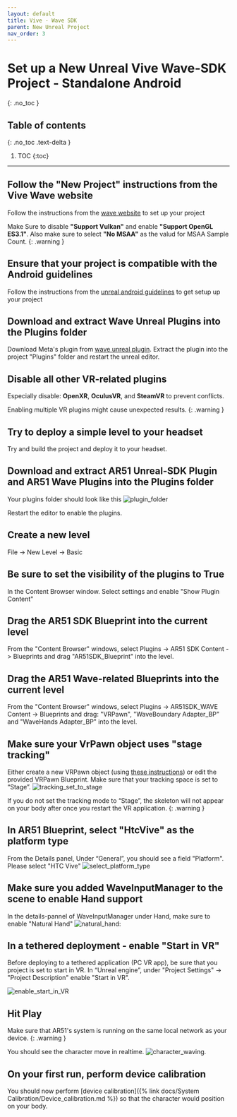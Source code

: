 ```yaml
---
layout: default
title: Vive - Wave SDK
parent: New Unreal Project
nav_order: 3
---
```


# Set up a New Unreal Vive Wave-SDK Project - Standalone Android
{: .no_toc }

## Table of contents
{: .no_toc .text-delta }

1. TOC
{:toc}

---


## Follow the "New Project" instructions from the Vive Wave website
Follow the instructions from the [wave website](https://hub.vive.com/storage/docs/en-us/UnrealPlugin/UnrealPluginGettingStart.html)  to set up your project

Make Sure to disable **"Support Vulkan"** and enable **"Support OpenGL ES3.1"**. Also make sure to select **"No MSAA"** as the valud for MSAA Sample Count. 
{: .warning }

## Ensure that your project is compatible with the Android guidelines
Follow the instructions from the [unreal android guidelines](https://docs.unrealengine.com/5.0/en-US/how-to-set-up-android-sdk-and-ndk-for-your-unreal-engine-development-environment/)  to get setup up your project


## Download and extract Wave Unreal Plugins into the Plugins folder

Download Meta's plugin from [wave unreal plugin](https://developer.vive.com/resources/vive-wave/download/latest/). Extract the plugin into the project "Plugins" folder and restart the unreal editor.

## Disable all other VR-related plugins

Especially disable: **OpenXR**, **OculusVR**, and **SteamVR** to prevent conflicts.

Enabling multiple VR plugins might cause unexpected results.
{: .warning }

## Try to deploy a simple level to your headset

Try and build the project and deploy it to your headset.

## Download and extract AR51 Unreal-SDK Plugin and AR51 Wave Plugins into the Plugins folder
Your plugins folder should look like this ![plugin_folder](/assets/images/unreal_plugin_folder_wave.png)

Restart the editor to enable the plugins.

## Create a new level
File -> New Level -> Basic

## Be sure to set the visibility of the plugins to True
In the Content Browser window. Select settings and enable "Show Plugin Content"

## Drag the AR51 SDK Blueprint into the current level
From the "Content Browser" windows, select Plugins -> AR51 SDK Content -> Blueprints and drag "AR51SDK_Blueprint" into the level. 

## Drag the AR51 Wave-related Blueprints into the current level
From the "Content Browser" windows, select Plugins -> AR51SDK_WAVE Content -> Blueprints and drag: "VRPawn", "WaveBoundary Adapter_BP" and "WaveHands Adapter_BP" into the level. 

## Make sure your VrPawn object uses "stage tracking"
Either create a new VRPawn object (using [these instructions](https://hub.vive.com/storage/docs/en-us/UnrealPlugin/VRPawn.html)) or edit the provided VRPawn Blueprint.
Make sure that your tracking space is set to “Stage”.  ![tracking_set_to_stage](/assets/images/unreal_vrpawn_tracking_origin_set_to_stage.png)

If you do not set the tracking mode to “Stage”, the skeleton will not appear on your body after once you restart the VR application.
{: .warning }

## In AR51 Blueprint, select "HtcVive" as the platform type
From the Details panel, Under “General”, you should see a field "Platform". Please select "HTC Vive"  ![select_platform_type](/assets/images/unreal_select_plaform_type_wave.png)


## Make sure you added WaveInputManager to the scene to enable Hand support
In the details-pannel of WaveInputManager under Hand, make sure to enable "Natural Hand" ![natural_hand](/assets/images/unreal_enable_wave_natural_hand.png):


## In a tethered deployment - enable "Start in VR"
Before deploying to a tethered application (PC VR app), be sure that you project is set to start in VR.
In “Unreal engine”, under "Project Settings" -> "Project Description" enable "Start in VR".

![enable_start_in_VR](/assets/images/unreal_engine_start_in_VR.png)


## Hit Play 
Make sure that AR51's system is running on the same local network as your device.
{: .warning }

You should see the character move in realtime. ![character_waving](/assets/images/unreal_character_waving.png).

## On your first run, perform device calibration
You should now perform [device calibration]({% link docs/System Calibration/Device_calibration.md %})  so that the character would position on your body.

